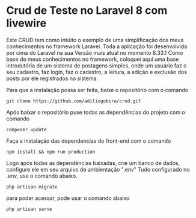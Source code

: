 # Crud de Teste no Laravel 8 com livewire

Este CRUD tem como intúito o exemplo de uma simplificação dos meus conhecimentos no framework Laravel.
Toda a aplicação foi desenvolvida por cima do Laravel na sua Versão mais atual no momento 8.33.1 
Como base de meus conhecimentos no framework, coloquei aqui uma base introdutória de um sistema de postagens simples, onde um usuário faz o seu cadastro, faz login, faz o cadastro, a leitura, a edição e exclusão dos posts por ele registrados no sistema.


Para que a instalação possa ser feita, baixe o repositório com o comando

``
git clone https://github.com/adiliogobira/crud.git
``

Após baixar o repositório puxe todas as dependências do projeto com o comando

``
composer update
``

Faça a instalação das dependencias do front-end com o comando

``
npm install && npm run production
``

Logo após todas as dependências baixadas, crie um banco de dados, configure ele em seu arquivo de ambientação ".env"
Tudo configurado no .env, use o comando abaixo.

``
php artisan migrate
``

para poder acessar, pode usar o comando abaixo

``
php artisan serve
``

